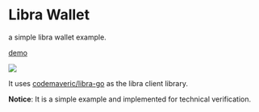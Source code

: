 # Libra Wallet

a simple libra wallet example.

[demo](http://libra.rpcx.site)

![](assets/images/snapshoot.png)


It uses [codemaveric/libra-go](https://github.com/codemaveric/libra-go) as the libra client library.

**Notice**: It is a simple example and implemented for technical verification.
